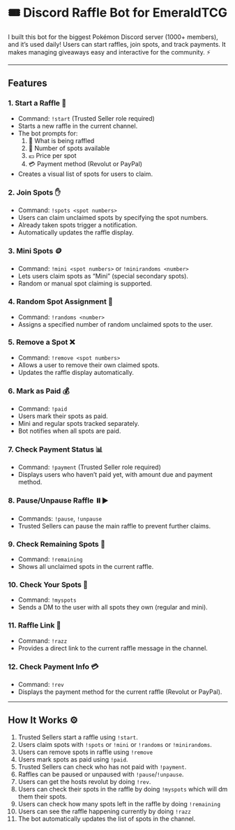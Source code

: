 # 🎟️ Discord Raffle Bot for EmeraldTCG

I built this bot for the biggest Pokémon Discord server (1000+ members), and it’s used daily! Users can start raffles, join spots, and track payments. It makes managing giveaways easy and interactive for the community. ⚡

---

## Features

### 1. **Start a Raffle** 🏁
- Command: `!start` (Trusted Seller role required)
- Starts a new raffle in the current channel.
- The bot prompts for:
  1. 🎁 What is being raffled
  2. 🔢 Number of spots available
  3. 💶 Price per spot
  4. 💳 Payment method (Revolut or PayPal)
- Creates a visual list of spots for users to claim.

### 2. **Join Spots** ✋
- Command: `!spots <spot numbers>`
- Users can claim unclaimed spots by specifying the spot numbers.
- Already taken spots trigger a notification.
- Automatically updates the raffle display.

### 3. **Mini Spots** 🪙
- Command: `!mini <spot numbers>` or `!minirandoms <number>`
- Lets users claim spots as “Mini” (special secondary spots).
- Random or manual spot claiming is supported.

### 4. **Random Spot Assignment** 🎲
- Command: `!randoms <number>`
- Assigns a specified number of random unclaimed spots to the user.

### 5. **Remove a Spot** ❌
- Command: `!remove <spot numbers>`
- Allows a user to remove their own claimed spots.
- Updates the raffle display automatically.

### 6. **Mark as Paid** 💰
- Command: `!paid`
- Users mark their spots as paid.
- Mini and regular spots tracked separately.
- Bot notifies when all spots are paid.

### 7. **Check Payment Status** 📊
- Command: `!payment` (Trusted Seller role required)
- Displays users who haven’t paid yet, with amount due and payment method.

### 8. **Pause/Unpause Raffle** ⏸️▶️
- Commands: `!pause`, `!unpause`
- Trusted Sellers can pause the main raffle to prevent further claims.

### 9. **Check Remaining Spots** 🔢
- Command: `!remaining`
- Shows all unclaimed spots in the current raffle.

### 10. **Check Your Spots** 📩
- Command: `!myspots`
- Sends a DM to the user with all spots they own (regular and mini).

### 11. **Raffle Link** 🔗
- Command: `!razz`
- Provides a direct link to the current raffle message in the channel.

### 12. **Check Payment Info** 💳
- Command: `!rev`
- Displays the payment method for the current raffle (Revolut or PayPal).

---

## How It Works ⚙️
1. Trusted Sellers start a raffle using `!start`.
2. Users claim spots with `!spots` or `!mini` or `!randoms` or `!minirandoms`.
3. Users can remove spots in raffle using `!remove`
4. Users mark spots as paid using `!paid`.
5. Trusted Sellers can check who has not paid with `!payment`.
6. Raffles can be paused or unpaused with `!pause`/`!unpause`.
7. Users can get the hosts revolut by doing `!rev`.
8. Users can check their spots in the raffle by doing `!myspots` which will dm them their spots.
9. Users can check how many spots left in the raffle by doing `!remaining`
10. Users can see the raffle happening currently by doing `!razz`
11. The bot automatically updates the list of spots in the channel.
